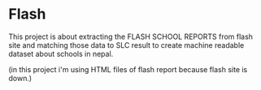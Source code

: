 # Flash
This project is about extracting the FLASH SCHOOL REPORTS from flash site and matching those data to SLC result to create machine readable dataset about schools in nepal.

(in this project i'm using HTML files of flash report because flash site is down.)

